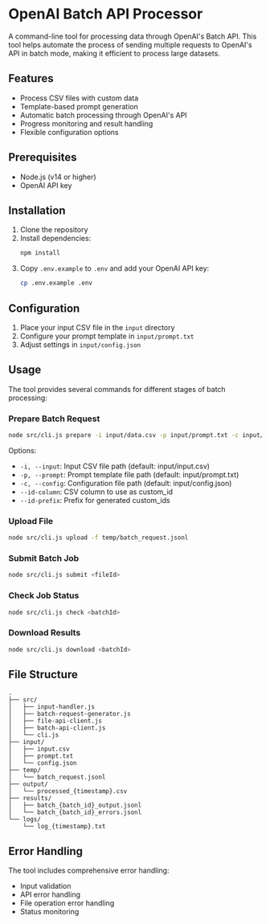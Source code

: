 # OpenAI Batch API Processor

A command-line tool for processing data through OpenAI's Batch API. This tool helps automate the process of sending multiple requests to OpenAI's API in batch mode, making it efficient to process large datasets.

## Features

- Process CSV files with custom data
- Template-based prompt generation
- Automatic batch processing through OpenAI's API
- Progress monitoring and result handling
- Flexible configuration options

## Prerequisites

- Node.js (v14 or higher)
- OpenAI API key

## Installation

1. Clone the repository
2. Install dependencies:
   ```bash
   npm install
   ```
3. Copy `.env.example` to `.env` and add your OpenAI API key:
   ```bash
   cp .env.example .env
   ```

## Configuration

1. Place your input CSV file in the `input` directory
2. Configure your prompt template in `input/prompt.txt`
3. Adjust settings in `input/config.json`

## Usage

The tool provides several commands for different stages of batch processing:

### Prepare Batch Request

```bash
node src/cli.js prepare -i input/data.csv -p input/prompt.txt -c input/config.json
```

Options:
- `-i, --input`: Input CSV file path (default: input/input.csv)
- `-p, --prompt`: Prompt template file path (default: input/prompt.txt)
- `-c, --config`: Configuration file path (default: input/config.json)
- `--id-column`: CSV column to use as custom_id
- `--id-prefix`: Prefix for generated custom_ids

### Upload File

```bash
node src/cli.js upload -f temp/batch_request.jsonl
```

### Submit Batch Job

```bash
node src/cli.js submit <fileId>
```

### Check Job Status

```bash
node src/cli.js check <batchId>
```

### Download Results

```bash
node src/cli.js download <batchId>
```

## File Structure

```
.
├── src/
│   ├── input-handler.js
│   ├── batch-request-generator.js
│   ├── file-api-client.js
│   ├── batch-api-client.js
│   └── cli.js
├── input/
│   ├── input.csv
│   ├── prompt.txt
│   └── config.json
├── temp/
│   └── batch_request.jsonl
├── output/
│   └── processed_{timestamp}.csv
├── results/
│   ├── batch_{batch_id}_output.jsonl
│   └── batch_{batch_id}_errors.jsonl
└── logs/
    └── log_{timestamp}.txt
```

## Error Handling

The tool includes comprehensive error handling:
- Input validation
- API error handling
- File operation error handling
- Status monitoring